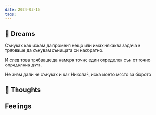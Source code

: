 ```yaml
---
date: 2024-03-15
tags:
---
```


## 💭 Dreams
Сънувах как искам да променя нещо или имах някаква задача и трябваше да сънувам сънищата си наобратно. 

И след това трябваше да намеря точно един определен сън от точно определена дата.

Не знам дали не сънувах и как Николай, иска моето място за бюрото 
## 🤔 Thoughts 

## Feelings 

